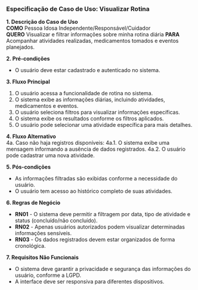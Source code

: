 ### Especificação de Caso de Uso: Visualizar Rotina

**1. Descrição do Caso de Uso**  
**COMO** Pessoa Idosa Independente/Responsável/Cuidador  
**QUERO** Visualizar e filtrar informações sobre minha rotina diária
**PARA** Acompanhar atividades realizadas, medicamentos tomados e eventos planejados.

**2. Pré-condições**  
- O usuário deve estar cadastrado e autenticado no sistema.

**3. Fluxo Principal**  
1. O usuário acessa a funcionalidade de rotina no sistema. 
2. O sistema exibe as informações diárias, incluindo atividades, medicamentos e eventos.  
3. O usuário seleciona filtros para visualizar informações específicas.  
4. O sistema exibe os resultados conforme os filtros aplicados.  
5. O usuário pode selecionar uma atividade específica para mais detalhes.  

**4. Fluxo Alternativo**  
4a. Caso não haja registros disponíveis:
  4a.1. O sistema exibe uma mensagem informando a ausência de dados registrados.
  4a.2. O usuário pode cadastrar uma nova atividade.

**5. Pós-condições**  
- As informações filtradas são exibidas conforme a necessidade do usuário.
- O usuário tem acesso ao histórico completo de suas atividades.

**6. Regras de Negócio**  
- **RN01** - O sistema deve permitir a filtragem por data, tipo de atividade e status (concluído/não concluído).  
- **RN02** - Apenas usuários autorizados podem visualizar determinadas informações sensíveis.  
- **RN03** - Os dados registrados devem estar organizados de forma cronológica. 

**7. Requisitos Não Funcionais**  
- O sistema deve garantir a privacidade e segurança das informações do usuário, conforme a LGPD. 
- A interface deve ser responsiva para diferentes dispositivos.
